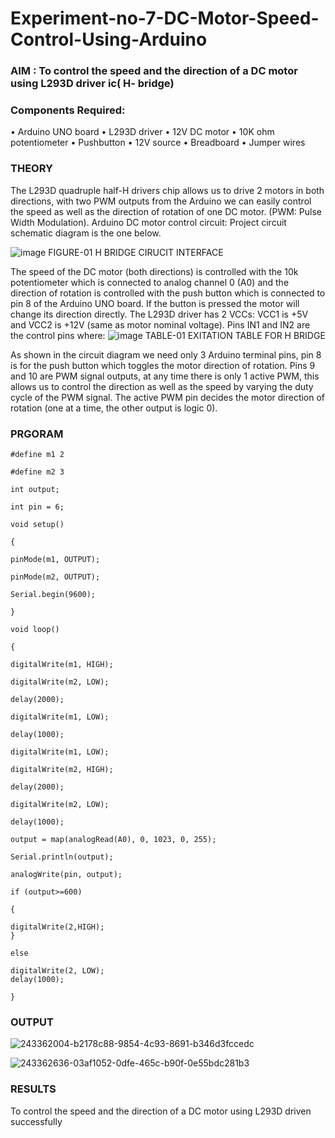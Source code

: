 # Experiment-no-7-DC-Motor-Speed-Control-Using-Arduino
### AIM : To control the speed and the direction of a DC motor using L293D driver ic( H- bridge)

### Components Required:
•	Arduino UNO board
•	L293D driver
•	12V DC motor
•	10K ohm potentiometer
•	Pushbutton
•	12V source
•	Breadboard
•	Jumper wires
### THEORY 
The L293D quadruple half-H drivers chip allows us to drive 2 motors in both directions, with two PWM outputs from the Arduino we can easily control the speed as well as the direction of rotation of one DC motor. (PWM: Pulse Width Modulation).
Arduino DC motor control circuit:
Project circuit schematic diagram is the one below.

![image](https://user-images.githubusercontent.com/36288975/167763051-b230c183-afc5-46f2-ba95-0f95e10dd6c9.png)
FIGURE-01 H BRIDGE CIRUCIT INTERFACE 
 
The speed of the DC motor (both directions) is controlled with the 10k potentiometer which is connected to analog channel 0 (A0) and the direction of rotation is controlled with the push button which is connected to pin 8 of the Arduino UNO board. If the button is pressed the motor will change its direction directly.
The L293D driver has 2 VCCs: VCC1 is +5V and VCC2 is +12V (same as motor nominal voltage). Pins IN1 and IN2 are the control pins where:
![image](https://user-images.githubusercontent.com/36288975/167763120-1421c2c5-8381-49eb-b376-03f6e1113b7a.png)
TABLE-01 EXITATION TABLE FOR H BRIDGE 

As shown in the circuit diagram we need only 3 Arduino terminal pins, pin 8 is for the push button which toggles the motor direction of rotation. Pins 9 and 10 are PWM signal outputs, at any time there is only 1 active PWM, this allows us to control the direction as well as the speed by varying the duty cycle of the PWM signal. The active PWM pin decides the motor direction of rotation (one at a time, the other output is logic 0).

### PRGORAM 
```
#define m1 2

#define m2 3

int output;

int pin = 6;

void setup()

{

pinMode(m1, OUTPUT);

pinMode(m2, OUTPUT);

Serial.begin(9600);

}

void loop()

{

digitalWrite(m1, HIGH);

digitalWrite(m2, LOW);

delay(2000);

digitalWrite(m1, LOW);

delay(1000);

digitalWrite(m1, LOW);

digitalWrite(m2, HIGH);

delay(2000);

digitalWrite(m2, LOW);

delay(1000);

output = map(analogRead(A0), 0, 1023, 0, 255);

Serial.println(output);

analogWrite(pin, output);

if (output>=600)

{

digitalWrite(2,HIGH);
}

else

digitalWrite(2, LOW);
delay(1000);

}
```
### OUTPUT
![243362004-b2178c88-9854-4c93-8691-b346d3fccedc](https://github.com/Sakthimurugavel/Experiment-no-7-DC-Motor-Speed-Control-Using-Arduino/assets/118707246/9ea487db-1d3e-4d66-bd79-42ca52912ae1)

![243362636-03af1052-0dfe-465c-b90f-0e55bdc281b3](https://github.com/Sakthimurugavel/Experiment-no-7-DC-Motor-Speed-Control-Using-Arduino/assets/118707246/31e98ece-6c90-4d28-8bd5-b30f897e19c6)

### RESULTS 
To control the speed and the direction of a DC motor using L293D driven successfully
